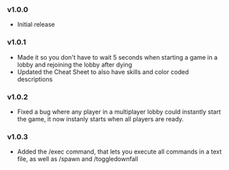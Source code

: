 ### v1.0.0
* Initial release

### v1.0.1
* Made it so you don't have to wait 5 seconds when starting a game in a lobby and rejoining the lobby after dying
* Updated the Cheat Sheet to also have skills and color coded descriptions

### v1.0.2
* Fixed a bug where any player in a multiplayer lobby could instantly start the game, it now instanly starts when all players are ready.

### v1.0.3 
* Added the /exec command, that lets you execute all commands in a text file, as well as /spawn and /toggledownfall
